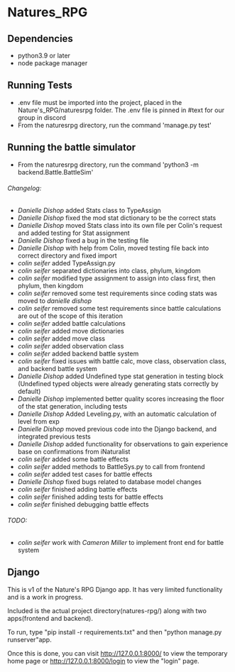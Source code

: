 # Natures_RPG

## Dependencies
- python3.9 or later
- node package manager

## Running Tests
- .env file must be imported into the project, placed in the Nature's_RPG/naturesrpg folder. The .env file is pinned in #text for our group in discord
- From the naturesrpg directory, run the command 'manage.py test'

## Running the battle simulator
- From the naturesrpg directory, run the command 'python3 -m backend.Battle.BattleSim'

###### Changelog:
- *Danielle Dishop* added Stats class to TypeAssign
- *Danielle Dishop* fixed the mod stat dictionary to be the correct stats
- *Danielle Dishop* moved Stats class into its own file per Colin's request and added testing for Stat assignment
- *Danielle Dishop* fixed a bug in the testing file
- *Danielle Dishop* with help from Colin, moved testing file back into correct directory and fixed import
- *colin seifer* added TypeAssign.py
- *colin seifer* separated dictionaries into class, phylum, kingdom
- *colin seifer* modified type assignment to assign into class first, then phylum, then kingdom
- *colin seifer* removed some test requirements since coding stats was moved to *danielle dishop*
- *colin seifer* removed some test requirements since battle calculations are out of the scope of this iteration
- *colin seifer* added battle calculations
- *colin seifer* added move dictionaries
- *colin seifer* added move class
- *colin seifer* added observation class
- *colin seifer* added backend battle system
- *colin seifer* fixed issues with battle calc, move class, observation class, and backend battle system
- *Danielle Dishop* added Undefined type stat generation in testing block (Undefined typed objects were already generating stats correctly by default)
- *Danielle Dishop* implemented better quality scores increasing the floor of the stat generation, including tests
- *Danielle Dishop* Added Leveling.py, with an automatic calculation of level from exp
- *Danielle Dishop* moved previous code into the Django backend, and integrated previous tests
- *Danielle Dishop* added functionality for observations to gain experience base on confirmations from iNaturalist
- *colin seifer* added some battle effects
- *colin seifer* added methods to BattleSys.py to call from frontend
- *colin seifer* added test cases for battle effects
- *Danielle Dishop* fixed bugs related to database model changes
- *colin seifer* finished adding battle effects
- *colin seifer* finished adding tests for battle effects
- *colin seifer* finished debugging battle effects

###### TODO:
- *colin seifer* work with *Cameron Miller* to implement front end for battle system


## Django

This is v1 of the Nature's RPG Django app. It has very limited functionality and is a work in progress.

Included is the actual project directory(natures-rpg/) along with two apps(frontend and backend).

To run, type "pip install -r requirements.txt" and then "python manage.py runserver"app.

Once this is done, you can visit http://127.0.0.1:8000/ to view the temporary home page or
http://127.0.0.1:8000/login to view the "login" page.
